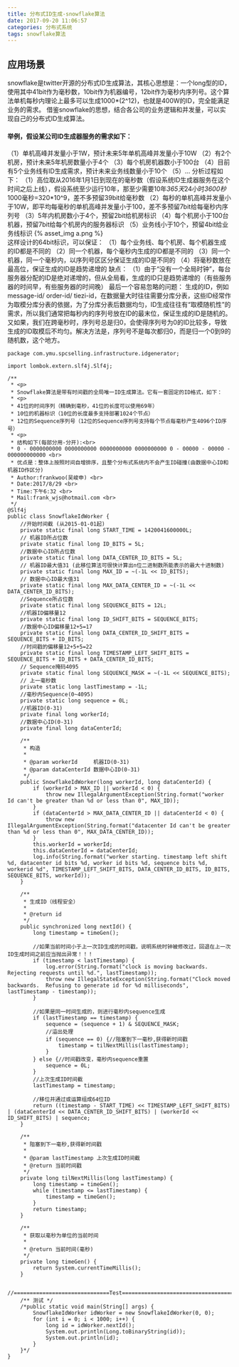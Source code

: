 ```yaml
---
title: 分布式ID生成-snowflake算法
date: 2017-09-20 11:06:57
categories: 分布式系统
tags: snowflake算法
---
```

## 应用场景
snowflake是twitter开源的分布式ID生成算法，其核心思想是：一个long型的ID，使用其中41bit作为毫秒数，10bit作为机器编号，12bit作为毫秒内序列号。这个算法单机每秒内理论上最多可以生成1000*(2^12)，也就是400W的ID，完全能满足业务的需求。
借鉴snowflake的思想，结合各公司的业务逻辑和并发量，可以实现自己的分布式ID生成算法。
#### 举例，假设某公司ID生成器服务的需求如下：
（1）单机高峰并发量小于1W，预计未来5年单机高峰并发量小于10W
（2）有2个机房，预计未来5年机房数量小于4个
（3）每个机房机器数小于100台
（4）目前有5个业务线有ID生成需求，预计未来业务线数量小于10个
（5）…
分析过程如下：
（1）高位取从2016年1月1日到现在的毫秒数（假设系统ID生成器服务在这个时间之后上线），假设系统至少运行10年，那至少需要10年*365天*24小时*3600秒*1000毫秒=320*10^9，差不多预留39bit给毫秒数
（2）每秒的单机高峰并发量小于10W，即平均每毫秒的单机高峰并发量小于100，差不多预留7bit给每毫秒内序列号
（3）5年内机房数小于4个，预留2bit给机房标识
（4）每个机房小于100台机器，预留7bit给每个机房内的服务器标识
（5）业务线小于10个，预留4bit给业务线标识
 {% asset_img a.png %}   
 这样设计的64bit标识，可以保证：
 （1）每个业务线、每个机房、每个机器生成的ID都是不同的
 （2）同一个机器，每个毫秒内生成的ID都是不同的
 （3）同一个机器，同一个毫秒内，以序列号区区分保证生成的ID是不同的
 （4）将毫秒数放在最高位，保证生成的ID是趋势递增的
 缺点：
 （1）由于“没有一个全局时钟”，每台服务器分配的ID是绝对递增的，但从全局看，生成的ID只是趋势递增的（有些服务器的时间早，有些服务器的时间晚）
 最后一个容易忽略的问题：
 生成的ID，例如message-id/ order-id/ tiezi-id，在数据量大时往往需要分库分表，这些ID经常作为取模分库分表的依据，为了分库分表后数据均匀，ID生成往往有“取模随机性”的需求，所以我们通常把每秒内的序列号放在ID的最末位，保证生成的ID是随机的。
 又如果，我们在跨毫秒时，序列号总是归0，会使得序列号为0的ID比较多，导致生成的ID取模后不均匀。解决方法是，序列号不是每次都归0，而是归一个0到9的随机数，这个地方。
 
    package com.ymu.spcselling.infrastructure.idgenerator;
    
    import lombok.extern.slf4j.Slf4j;
    
    /**
     * <p>
     * Snowflake算法是带有时间戳的全局唯一ID生成算法。它有一套固定的ID格式，如下：
     * <p>
     * 41位的时间序列（精确到毫秒，41位的长度可以使用69年）
     * 10位的机器标识（10位的长度最多支持部署1024个节点）
     * 12位的Sequence序列号（12位的Sequence序列号支持每个节点每毫秒产生4096个ID序号）
     * <p>
     * 结构如下(每部分用-分开):<br>
     * 0 - 0000000000 0000000000 0000000000 0000000000 0 - 00000 - 00000 - 000000000000 <br>
     * 优点是：整体上按照时间自增排序，且整个分布式系统内不会产生ID碰撞(由数据中心ID和机器ID作区分)
     * Author:frankwoo(吴峻申) <br>
     * Date:2017/8/29 <br>
     * Time:下午6:32 <br>
     * Mail:frank_wjs@hotmail.com <br>
     */
    @Slf4j
    public class SnowflakeIdWorker {
        //开始时间截 (从2015-01-01起)
        private static final long START_TIME = 1420041600000L;
        // 机器ID所占位数
        private static final long ID_BITS = 5L;
        //数据中心ID所占位数
        private static final long DATA_CENTER_ID_BITS = 5L;
        // 机器ID最大值31 (此移位算法可很快计算出n位二进制数所能表示的最大十进制数)
        private static final long MAX_ID = ~(-1L << ID_BITS);
        // 数据中心ID最大值31
        private static final long MAX_DATA_CENTER_ID = ~(-1L << DATA_CENTER_ID_BITS);
        //Sequence所占位数
        private static final long SEQUENCE_BITS = 12L;
        //机器ID偏移量12
        private static final long ID_SHIFT_BITS = SEQUENCE_BITS;
        //数据中心ID偏移量12+5=17
        private static final long DATA_CENTER_ID_SHIFT_BITS = SEQUENCE_BITS + ID_BITS;
        //时间戳的偏移量12+5+5=22
        private static final long TIMESTAMP_LEFT_SHIFT_BITS = SEQUENCE_BITS + ID_BITS + DATA_CENTER_ID_BITS;
        // Sequence掩码4095
        private static final long SEQUENCE_MASK = ~(-1L << SEQUENCE_BITS);
        // 上一毫秒数
        private static long lastTimestamp = -1L;
        //毫秒内Sequence(0~4095)
        private static long sequence = 0L;
        //机器ID(0-31)
        private final long workerId;
        //数据中心ID(0-31)
        private final long dataCenterId;
    
        /**
         * 构造
         *
         * @param workerId     机器ID(0-31)
         * @param dataCenterId 数据中心ID(0-31)
         */
        public SnowflakeIdWorker(long workerId, long dataCenterId) {
            if (workerId > MAX_ID || workerId < 0) {
                throw new IllegalArgumentException(String.format("worker Id can't be greater than %d or less than 0", MAX_ID));
            }
            if (dataCenterId > MAX_DATA_CENTER_ID || dataCenterId < 0) {
                throw new IllegalArgumentException(String.format("datacenter Id can't be greater than %d or less than 0", MAX_DATA_CENTER_ID));
            }
            this.workerId = workerId;
            this.dataCenterId = dataCenterId;
            log.info(String.format("worker starting. timestamp left shift %d, datacenter id bits %d, worker id bits %d, sequence bits %d, workerid %d", TIMESTAMP_LEFT_SHIFT_BITS, DATA_CENTER_ID_BITS, ID_BITS, SEQUENCE_BITS, workerId));
        }
    
        /**
         * 生成ID（线程安全）
         *
         * @return id
         */
        public synchronized long nextId() {
            long timestamp = timeGen();
    
            //如果当前时间小于上一次ID生成的时间戳，说明系统时钟被修改过，回退在上一次ID生成时间之前应当抛出异常！！！
            if (timestamp < lastTimestamp) {
                log.error(String.format("clock is moving backwards.  Rejecting requests until %d.", lastTimestamp));
                throw new IllegalStateException(String.format("Clock moved backwards.  Refusing to generate id for %d milliseconds", lastTimestamp - timestamp));
            }
    
            //如果是同一时间生成的，则进行毫秒内sequence生成
            if (lastTimestamp == timestamp) {
                sequence = (sequence + 1) & SEQUENCE_MASK;
                //溢出处理
                if (sequence == 0) {//阻塞到下一毫秒,获得新时间戳
                    timestamp = tilNextMillis(lastTimestamp);
                }
            } else {//时间戳改变，毫秒内sequence重置
                sequence = 0L;
            }
            //上次生成ID时间截
            lastTimestamp = timestamp;
    
            //移位并通过或运算组成64位ID
            return ((timestamp - START_TIME) << TIMESTAMP_LEFT_SHIFT_BITS) | (dataCenterId << DATA_CENTER_ID_SHIFT_BITS) | (workerId << ID_SHIFT_BITS) | sequence;
        }
    
        /**
         * 阻塞到下一毫秒,获得新时间戳
         *
         * @param lastTimestamp 上次生成ID时间截
         * @return 当前时间戳
         */
        private long tilNextMillis(long lastTimestamp) {
            long timestamp = timeGen();
            while (timestamp <= lastTimestamp) {
                timestamp = timeGen();
            }
            return timestamp;
        }
    
        /**
         * 获取以毫秒为单位的当前时间
         *
         * @return 当前时间(毫秒)
         */
        private long timeGen() {
            return System.currentTimeMillis();
        }
    
        //==============================Test=============================================
        /** 测试 */
        /*public static void main(String[] args) {
            SnowflakeIdWorker idWorker = new SnowflakeIdWorker(0, 0);
            for (int i = 0; i < 1000; i++) {
                long id = idWorker.nextId();
                System.out.println(Long.toBinaryString(id));
                System.out.println(id);
            }
        }*/
    } 

